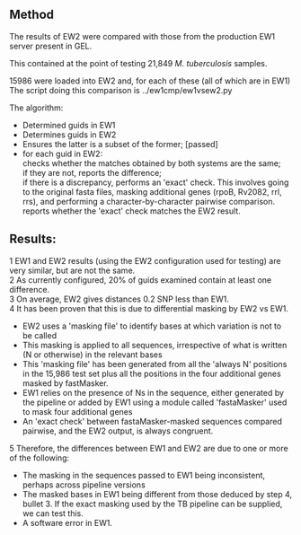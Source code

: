 Method
------
The results of EW2 were compared with those from the production EW1 server present in GEL.

This contained at the point of testing 21,849 *M. tuberculosis* samples.

15986 were loaded into EW2 and, for each of these (all of which are in EW1)  
The script doing this comparison is ../ew1cmp/ew1vsew2.py  

The algorithm:  
* Determined guids in EW1  
* Determines guids in EW2  
* Ensures the latter is a subset of the former; [passed]  
* for each guid in EW2:    
	checks whether the matches obtained by both systems are the same;  
	if they are not, reports the difference;  
	if there is a discrepancy, performs an 'exact' check. This involves going to the original fasta files, masking additional genes (rpoB, Rv2082, rrl, rrs), and performing a character-by-character pairwise comparison.
	reports whether the 'exact' check matches the EW2 result.  

  
Results:
-------
1 EW1 and EW2 results (using the EW2 configuration used for testing) are very similar, but are not the same.  
2 As currently configured, 20% of guids examined contain at least one difference.  
3 On average, EW2 gives distances 0.2 SNP less than EW1.  
4 It has been proven that this is due to differential masking by EW2 vs EW1.
- EW2 uses a 'masking file' to identify bases at which variation is not to be called
- This masking is applied to all sequences, irrespective of what is written (N or otherwise) in the relevant bases
- This 'masking file' has been generated from all the 'always N' positions in the 15,986 test set plus all the positions in the four additional genes masked by fastMasker.
- EW1 relies on the presence of Ns in the sequence, either generated by the pipeline or added by EW1 using a module called 'fastaMasker' used to mask four additional genes
- An 'exact check' between fastaMasker-masked sequences compared pairwise, and the EW2 output, is always congruent.

5 Therefore, the differences between EW1 and EW2 are due to one or more of the following:  
- The masking in the sequences passed to EW1 being inconsistent, perhaps across pipeline versions
- The masked bases in EW1 being different from those deduced by step 4, bullet 3.  If the exact masking used by the TB pipeline can be supplied, we can test this.
- A software error in EW1.



  

  